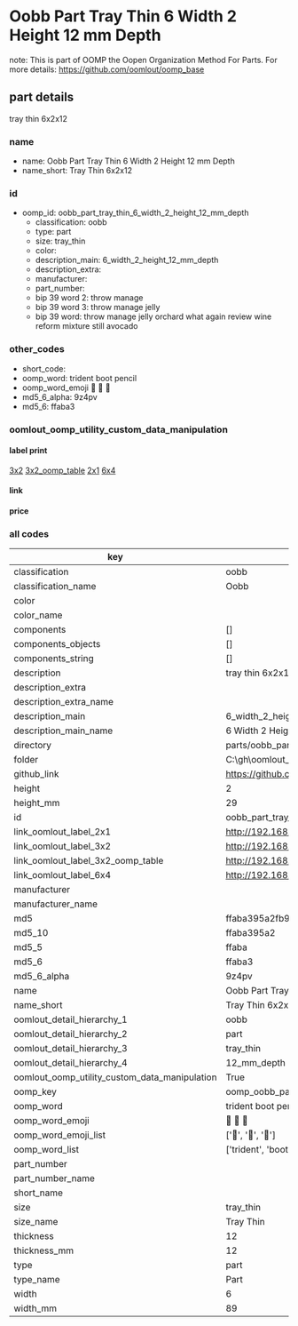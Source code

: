 # Oobb Part Tray Thin 6 Width 2 Height 12 mm Depth  

note: This is part of OOMP the Oopen Organization Method For Parts. For more details: https://github.com/oomlout/oomp_base

##  part details
  



tray thin 6x2x12



### name
* name: Oobb Part Tray Thin 6 Width 2 Height 12 mm Depth
* name_short: Tray Thin 6x2x12 
### id
* oomp_id: oobb_part_tray_thin_6_width_2_height_12_mm_depth
  * classification: oobb
  * type: part
  * size: tray_thin
  * color: 
  * description_main: 6_width_2_height_12_mm_depth
  * description_extra: 
  * manufacturer: 
  * part_number: 
  * bip 39 word 2: throw manage
  * bip 39 word 3: throw manage jelly
  * bip 39 word: throw manage jelly orchard what again review wine reform mixture still avocado

### other_codes
* short_code: 
* oomp_word: trident boot pencil
* oomp_word_emoji :trident: :boot: :pencil:
* md5_6_alpha: 9z4pv
* md5_6: ffaba3






### oomlout_oomp_utility_custom_data_manipulation
#### label print
[3x2](http://192.168.1.245:1112/?label=oomp%209z4pv)
[3x2_oomp_table](http://192.168.1.108:1112/?label=oomp%209z4pv)
[2x1](http://192.168.1.242:1112/?label=oomp%209z4pv)
[6x4](http://192.168.1.55:1112/?label=oomp%209z4pv)    

#### link

                              

#### price







### all codes 
| key | value |  
| --- | --- |  
| classification | oobb |  
| classification_name | Oobb |  
| color |  |  
| color_name |  |  
| components | [] |  
| components_objects | [] |  
| components_string | [] |  
| description | tray thin 6x2x12 |  
| description_extra |  |  
| description_extra_name |  |  
| description_main | 6_width_2_height_12_mm_depth |  
| description_main_name | 6 Width 2 Height 12 mm Depth |  
| directory | parts/oobb_part_tray_thin_6_width_2_height_12_mm_depth |  
| folder | C:\gh\oomlout_oobb_version_4_generated_parts\things\oobb_part_tray_thin_6_width_2_height_12_mm_depth |  
| github_link | https://github.com/oomlout/oomlout_oomp_part_src/tree/main/parts/oobb_part_tray_thin_6_width_2_height_12_mm_depth |  
| height | 2 |  
| height_mm | 29 |  
| id | oobb_part_tray_thin_6_width_2_height_12_mm_depth |  
| link_oomlout_label_2x1 | http://192.168.1.242:1112/?label=oomp%209z4pv |  
| link_oomlout_label_3x2 | http://192.168.1.245:1112/?label=oomp%209z4pv |  
| link_oomlout_label_3x2_oomp_table | http://192.168.1.108:1112/?label=oomp%209z4pv |  
| link_oomlout_label_6x4 | http://192.168.1.55:1112/?label=oomp%209z4pv |  
| manufacturer |  |  
| manufacturer_name |  |  
| md5 | ffaba395a2fb971012fce9c0efa1bf0a |  
| md5_10 | ffaba395a2 |  
| md5_5 | ffaba |  
| md5_6 | ffaba3 |  
| md5_6_alpha | 9z4pv |  
| name | Oobb Part Tray Thin 6 Width 2 Height 12 mm Depth |  
| name_short | Tray Thin 6x2x12  |  
| oomlout_detail_hierarchy_1 | oobb |  
| oomlout_detail_hierarchy_2 | part |  
| oomlout_detail_hierarchy_3 | tray_thin |  
| oomlout_detail_hierarchy_4 | 12_mm_depth |  
| oomlout_oomp_utility_custom_data_manipulation | True |  
| oomp_key | oomp_oobb_part_tray_thin_6_width_2_height_12_mm_depth |  
| oomp_word | trident boot pencil |  
| oomp_word_emoji | :trident: :boot: :pencil: |  
| oomp_word_emoji_list | [':trident:', ':boot:', ':pencil:'] |  
| oomp_word_list | ['trident', 'boot', 'pencil'] |  
| part_number |  |  
| part_number_name |  |  
| short_name |  |  
| size | tray_thin |  
| size_name | Tray Thin |  
| thickness | 12 |  
| thickness_mm | 12 |  
| type | part |  
| type_name | Part |  
| width | 6 |  
| width_mm | 89 |  
